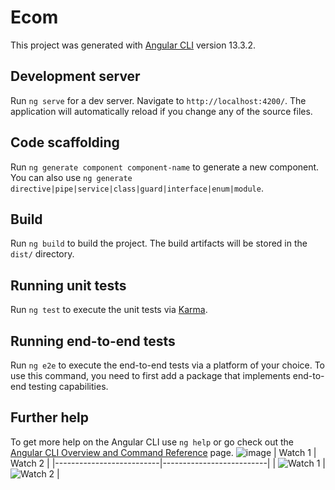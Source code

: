 # Ecom

This project was generated with [Angular CLI](https://github.com/angular/angular-cli) version 13.3.2.

## Development server

Run `ng serve` for a dev server. Navigate to `http://localhost:4200/`. The application will automatically reload if you change any of the source files.

## Code scaffolding

Run `ng generate component component-name` to generate a new component. You can also use `ng generate directive|pipe|service|class|guard|interface|enum|module`.

## Build

Run `ng build` to build the project. The build artifacts will be stored in the `dist/` directory.

## Running unit tests

Run `ng test` to execute the unit tests via [Karma](https://karma-runner.github.io).

## Running end-to-end tests

Run `ng e2e` to execute the end-to-end tests via a platform of your choice. To use this command, you need to first add a package that implements end-to-end testing capabilities.

## Further help

To get more help on the Angular CLI use `ng help` or go check out the [Angular CLI Overview and Command Reference](https://angular.io/cli) page.
![image](https://github.com/MUZAMMIL003/Watch-website/assets/121932462/c5de4edc-ed23-4a8f-bede-df3d461d2134)
| Watch 1                  | Watch 2                  |
|--------------------------|--------------------------|
| ![Watch 1](![image](https://github.com/MUZAMMIL003/Watch-website/assets/121932462/c5de4edc-ed23-4a8f-bede-df3d461d2134)) | ![Watch 2](url_to_image_2) |

